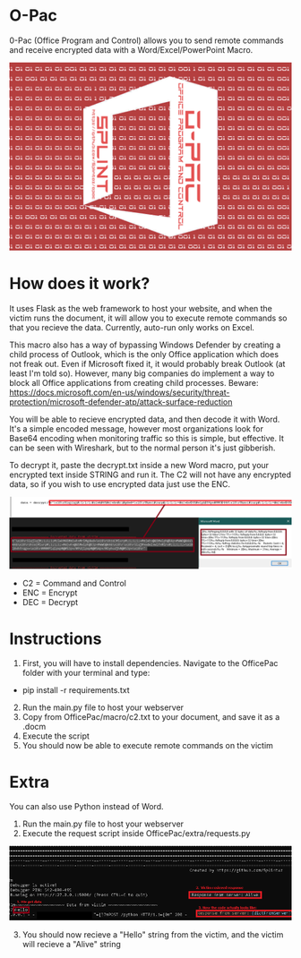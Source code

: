 
# O-Pac
0-Pac (Office Program and Control) allows you to send remote commands and receive encrypted data with a Word/Excel/PowerPoint Macro. 

![wordpac](images/o-pac.png)

# How does it work?

It uses Flask as the web framework to host your website, and when the victim runs the document, it will allow you to execute remote commands so that you recieve the data. Currently, auto-run only works on Excel.

This macro also has a way of bypassing Windows Defender by creating a child process of Outlook, which is the only Office application which does not freak out. Even if Microsoft fixed it, it would probably break Outlook (at least I'm told so). However, many big companies do implement a way to block all Office applications from creating child processes. Beware: https://docs.microsoft.com/en-us/windows/security/threat-protection/microsoft-defender-atp/attack-surface-reduction

You will be able to recieve encrypted data, and then decode it with Word. It's a simple encoded message, however most organizations look for Base64 encoding when monitoring traffic so this is simple, but effective. It can be seen with Wireshark, but to the normal person it's just gibberish.

To decrypt it, paste the decrypt.txt inside a new Word macro, put your encrypted text inside STRING and run it. The C2 will not have any encrypted data, so if you wish to use encrypted data just use the ENC. 

![encrypted](images/encryption.png)

* C2 = Command and Control
* ENC = Encrypt
* DEC = Decrypt

# Instructions

1. First, you will have to install dependencies. Navigate to the OfficePac folder with your terminal and type:
- pip install -r requirements.txt
2. Run the main.py file to host your webserver
3. Copy from OfficePac/macro/c2.txt to your document, and save it as a .docm
4. Execute the script
5. You should now be able to execute remote commands on the victim

# Extra 
You can also use Python instead of Word. 

1. Run the main.py file to host your webserver
2. Execute the request script inside OfficePac/extra/requests.py

![alive](images/response.png)

3. You should now recieve a "Hello" string from the victim, and the victim will recieve a "Alive" string
